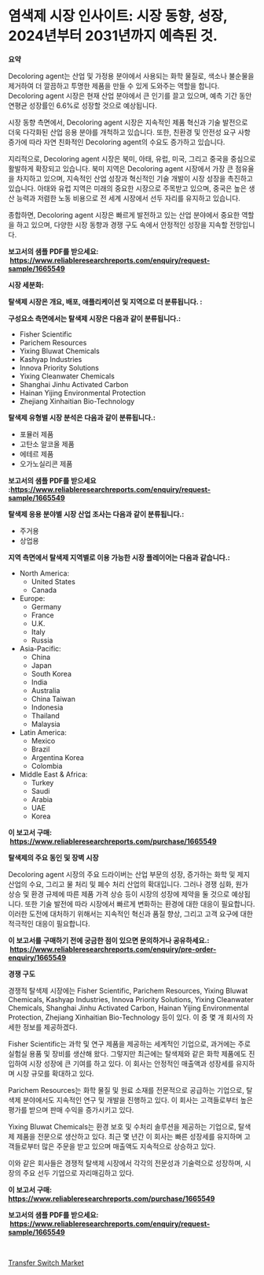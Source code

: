 <p><h1>염색제 시장 인사이트: 시장 동향, 성장, 2024년부터 2031년까지 예측된 것.</h1></p><p><strong>요약</strong></p>
<p><p>Decoloring agent는 산업 및 가정용 분야에서 사용되는 화학 물질로, 색소나 불순물을 제거하여 더 깔끔하고 투명한 제품을 만들 수 있게 도와주는 역할을 합니다. Decoloring agent 시장은 현재 산업 분야에서 큰 인기를 끌고 있으며, 예측 기간 동안 연평균 성장률인 6.6%로 성장할 것으로 예상됩니다.</p><p>시장 동향 측면에서, Decoloring agent 시장은 지속적인 제품 혁신과 기술 발전으로 더욱 다각화된 산업 응용 분야를 개척하고 있습니다. 또한, 친환경 및 안전성 요구 사항 증가에 따라 자연 친화적인 Decoloring agent의 수요도 증가하고 있습니다.</p><p>지리적으로, Decoloring agent 시장은 북미, 아태, 유럽, 미국, 그리고 중국을 중심으로 활발하게 확장되고 있습니다. 북미 지역은 Decoloring agent 시장에서 가장 큰 점유율을 차지하고 있으며, 지속적인 산업 성장과 혁신적인 기술 개발이 시장 성장을 촉진하고 있습니다. 아태와 유럽 지역은 미래의 중요한 시장으로 주목받고 있으며, 중국은 높은 생산 능력과 저렴한 노동 비용으로 전 세계 시장에서 선두 자리를 유지하고 있습니다.</p><p>종합하면, Decoloring agent 시장은 빠르게 발전하고 있는 산업 분야에서 중요한 역할을 하고 있으며, 다양한 시장 동향과 경쟁 구도 속에서 안정적인 성장을 지속할 전망입니다.</p></p>
<p><strong>보고서의 샘플 PDF를 받으세요: &nbsp;<a href="https://www.reliableresearchreports.com/enquiry/request-sample/1665549">https://www.reliableresearchreports.com/enquiry/request-sample/1665549</a></strong></p>
<p><strong>시장 세분화:</strong></p>
<p><strong> 탈색제 시장은 개요, 배포, 애플리케이션 및 지역으로 더 분류됩니다. :</strong></p>
<p><strong>구성요소 측면에서는 탈색제 시장은 다음과 같이 분류됩니다.:</strong></p>
<p><ul><li>Fisher Scientific</li><li>Parichem Resources</li><li>Yixing Bluwat Chemicals</li><li>Kashyap Industries</li><li>Innova Priority Solutions</li><li>Yixing Cleanwater Chemicals</li><li>Shanghai Jinhu Activated Carbon</li><li>Hainan Yijing Environmental Protection</li><li>Zhejiang Xinhaitian Bio-Technology</li></ul></p>
<p><strong> 탈색제 유형별 시장 분석은 다음과 같이 분류됩니다.:</strong></p>
<p><ul><li>포뮬러 제품</li><li>고탄소 알코올 제품</li><li>에테르 제품</li><li>오가노실리콘 제품</li></ul></p>
<p><strong>보고서의 샘플 PDF를 받으세요 :<a href="https://www.reliableresearchreports.com/enquiry/request-sample/1665549">https://www.reliableresearchreports.com/enquiry/request-sample/1665549</a></strong></p>
<p><strong> 탈색제 응용 분야별 시장 산업 조사는 다음과 같이 분류됩니다.:</strong></p>
<p><ul><li>주거용</li><li>상업용</li></ul></p>
<p><strong>지역 측면에서 탈색제 지역별로 이용 가능한 시장 플레이어는 다음과 같습니다.:</strong></p>
<p><ul>
    <li>
        North America:
        <ul>
            <li>United States</li>
            <li>Canada</li>
        </ul>
    </li>
    <li>
        Europe:
        <ul>
            <li>Germany</li>
            <li>France</li>
            <li>U.K.</li>
            <li>Italy</li>
            <li>Russia</li>
        </ul>
    </li>
    <li>
        Asia-Pacific:
        <ul>
            <li>China</li>
            <li>Japan</li>
            <li>South Korea</li>
            <li>India</li>
            <li>Australia</li>
            <li>China Taiwan</li>
            <li>Indonesia</li>
            <li>Thailand</li>
            <li>Malaysia</li>
        </ul>
    </li>
    <li>
        Latin America:
        <ul>
            <li>Mexico</li>
            <li>Brazil</li>
            <li>Argentina Korea</li>
            <li>Colombia</li>
        </ul>
    </li>
    <li>
        Middle East & Africa:
        <ul>
            <li>Turkey</li>
            <li>Saudi</li>
            <li>Arabia</li>
            <li>UAE</li>
            <li>Korea</li>
        </ul>
    </li>
    </ul></p>
<p><strong>이 보고서 구매: &nbsp;<a href="https://www.reliableresearchreports.com/purchase/1665549">https://www.reliableresearchreports.com/purchase/1665549</a></strong></p>
<p><strong>탈색제의 주요 동인 및 장벽 시장</strong></p>
<p><p>Decoloring agent 시장의 주요 드라이버는 산업 부문의 성장, 증가하는 화학 및 제지 산업의 수요, 그리고 물 처리 및 폐수 처리 산업의 확대입니다. 그러나 경쟁 심화, 원가 상승 및 환경 규제에 따른 제품 가격 상승 등이 시장의 성장에 제약을 둘 것으로 예상됩니다. 또한 기술 발전에 따라 시장에서 빠르게 변화하는 환경에 대한 대응이 필요합니다. 이러한 도전에 대처하기 위해서는 지속적인 혁신과 품질 향상, 그리고 고객 요구에 대한 적극적인 대응이 필요합니다.</p></p>
<p><strong>이 보고서를 구매하기 전에 궁금한 점이 있으면 문의하거나 공유하세요.: &nbsp;<a href="https://www.reliableresearchreports.com/enquiry/pre-order-enquiry/1665549">https://www.reliableresearchreports.com/enquiry/pre-order-enquiry/1665549</a></strong></p>
<p><strong>경쟁 구도</strong></p>
<p><p>경쟁적 탈색제 시장에는 Fisher Scientific, Parichem Resources, Yixing Bluwat Chemicals, Kashyap Industries, Innova Priority Solutions, Yixing Cleanwater Chemicals, Shanghai Jinhu Activated Carbon, Hainan Yijing Environmental Protection, Zhejiang Xinhaitian Bio-Technology 등이 있다. 이 중 몇 개 회사의 자세한 정보를 제공하겠다.</p><p>Fisher Scientific는 과학 및 연구 제품을 제공하는 세계적인 기업으로, 과거에는 주로 실험실 용품 및 장비를 생산해 왔다. 그렇지만 최근에는 탈색제와 같은 화학 제품에도 진입하여 시장 성장에 큰 기여를 하고 있다. 이 회사는 안정적인 매출액과 성장세를 유지하며 시장 규모를 확대하고 있다.</p><p>Parichem Resources는 화학 물질 및 원료 소재를 전문적으로 공급하는 기업으로, 탈색제 분야에서도 지속적인 연구 및 개발을 진행하고 있다. 이 회사는 고객들로부터 높은 평가를 받으며 판매 수익을 증가시키고 있다.</p><p>Yixing Bluwat Chemicals는 환경 보호 및 수처리 솔루션을 제공하는 기업으로, 탈색제 제품을 전문으로 생산하고 있다. 최근 몇 년간 이 회사는 빠른 성장세를 유지하며 고객들로부터 많은 주문을 받고 있으며 매출액도 지속적으로 상승하고 있다.</p><p>이와 같은 회사들은 경쟁적 탈색제 시장에서 각각의 전문성과 기술력으로 성장하며, 시장의 주요 선두 기업으로 자리매김하고 있다.</p></p>
<p><strong>이 보고서 구매: &nbsp; <a href="https://www.reliableresearchreports.com/purchase/1665549">https://www.reliableresearchreports.com/purchase/1665549</a></strong></p>
<p><strong>보고서의 샘플 PDF를 받으세요: &nbsp;<a href="https://www.reliableresearchreports.com/enquiry/request-sample/1665549">https://www.reliableresearchreports.com/enquiry/request-sample/1665549</a></strong><strong></strong></p>
<p>&nbsp;</p>
<p><p><a href="https://github.com/GroverBarry/Market-Research-Report-List-4/blob/main/transfer-switch-market.md">Transfer Switch Market</a></p></p>